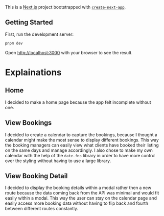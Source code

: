 This is a [Next.js](https://nextjs.org/) project bootstrapped with [`create-next-app`](https://github.com/vercel/next.js/tree/canary/packages/create-next-app).

## Getting Started

First, run the development server:

```bash
pnpm dev
```

Open [http://localhost:3000](http://localhost:3000) with your browser to see the result.

# Explainations

## Home 

I decided to make a home page because the app felt incomplete without one.

## View Bookings

I decided to create a calendar to capture the bookings, because I thought a calendar might make the most sense to display different bookings. This way the booking managers can easily view what clients have booked their listing on the same days and manage accordingly. I also chose to make my own calendar with the help of the ```date-fns``` library in order to have more control over the styling without having to use a large library.

## View Booking Detail

I decided to display the booking details within a modal rather then a new route because the data coming back from the API was minimal and would fit easily within a modal. This way the user can stay on the calendar page and easily access more booking data without having to flip back and fourth between different routes constantly.